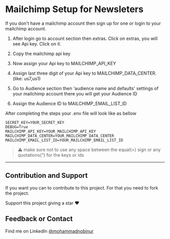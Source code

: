 # Mailchimp Setup for Newsleters

If you don't have a mailchimp account then sign up for one or login to your mailchimp account.

1. After login go to account section then extras. Click on extras, you will see Api key. Click on it.

2. Copy the mailchimp api key

3. Now assign your Api key to MAILCHIMP_API_KEY

4. Assign last three digit of your Api key to MAILCHIMP_DATA_CENTER.(like: us7,us1)

5. Go to Audience section then 'audience name and defaults' settings of your mailchimp account there you will get your Audience ID

6. Assign the Audience ID to MAILCHIMP_EMAIL_LIST_ID

After completing the steps your .env file will look like as bellow

```.file
SECRET_KEY=YOUR_SECRET_KEY
DEBUG=True
MAILCHIMP_API_KEY=YOUR_MAILCHIMP_API_KEY
MAILCHIMP_DATA_CENTER=YOUR_MAILCHIMP_DATA_CENTER
MAILCHIMP_EMAIL_LIST_ID=YOUR_MAILCHIMP_EMAIL_LIST_ID
```

> ⚠️ make sure not to use any space between the equal(=) sign or any quotations(“) for the keys or ids

---

## Contribution and Support

If you want you can to contribute to this project.
For that you need to fork the project.

Support this project giving a star ❤️

## Feedback or Contact

Find me on LinkedIn [@mohammadnobinur](https://www.linkedin.com/in/mohammadnobinur/)
